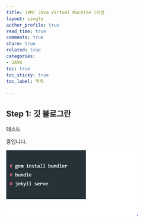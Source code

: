 ```yaml
---
title: JVM( Java Virtual Machine )이란
layout: single
author_profile: true
read_time: true
comments: true
share: true
related: true
categories:
- JAVA
toc: true
toc_sticky: true
toc_label: 목차

---
```


## Step 1: 깃 블로그란



테스트

중입니다.

![image-20200703100017978](../assets/images/2020-07-02-first-commit/image-20200703100017978.png)